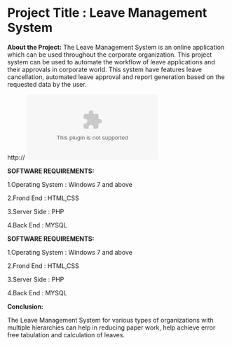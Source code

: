 # Project Title  : Leave Management System 
**About the Project:** The Leave Management System is an online application which can be used throughout the corporate organization. This project system can be used to automate the workflow of leave applications and their approvals in corporate world. This  system have features leave cancellation, automated leave approval and report generation based on the requested data by the user.

http://
![](https://github.com/nrtejaswini/Leave-Management-System-Project/blob/main/pimages.docx)

**SOFTWARE REQUIREMENTS:**

1.Operating System	: 	Windows 7 and above

2.Frond End	: 	HTML,CSS

3.Server Side	: 	PHP

4.Back End	: 	MYSQL

**SOFTWARE REQUIREMENTS:**

1.Operating System	: 	Windows 7 and above

2.Frond End	: 	HTML,CSS

3.Server Side	: 	PHP

4.Back End	: 	MYSQL

**Conclusion:**

The Leave Management System for various types of organizations with multiple hierarchies can help in reducing paper work, help achieve error free tabulation and calculation of leaves.
